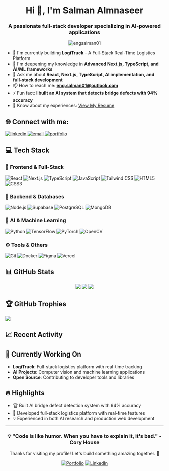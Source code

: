 <h1 align="center">Hi 👋, I'm Salman Almnaseer</h1>
<h3 align="center">A passionate full-stack developer specializing in AI-powered applications</h3>

<p align="center">
  <img src="https://komarev.com/ghpvc/?username=engsalman01&label=Profile%20views&color=0e75b6&style=flat" alt="engsalman01" />
</p>

- 🔭 I'm currently building **LogiTruck** - A Full-Stack Real-Time Logistics Platform
- 🌱 I'm deepening my knowledge in **Advanced Next.js, TypeScript, and AI/ML frameworks**
- 💬 Ask me about **React, Next.js, TypeScript, AI implementation, and full-stack development**
- 📫 How to reach me: **eng.salman01@outlook.com**
- ⚡ Fun fact: **I built an AI system that detects bridge defects with 94% accuracy**
- 📄 Know about my experiences: [View My Resume](your-resume-link)

## 🌐 Connect with me:
<p align="left">
  <a href="https://linkedin.com/in/salmanrafid/" target="_blank">
    <img src="https://img.shields.io/badge/LinkedIn-0077B5?style=for-the-badge&logo=linkedin&logoColor=white" alt="linkedin"/>
  </a>
  <a href="mailto:eng.salman01@outlook.com">
    <img src="https://img.shields.io/badge/Email-D14836?style=for-the-badge&logo=gmail&logoColor=white" alt="email"/>
  </a>
  <a href="https://portfolio-link.com" target="_blank">
    <img src="https://img.shields.io/badge/Portfolio-FF7139?style=for-the-badge&logo=firefox&logoColor=white" alt="portfolio"/>
  </a>
</p>

## 💻 Tech Stack

### 🚀 Frontend & Full-Stack
![React](https://img.shields.io/badge/React-20232A?style=for-the-badge&logo=react&logoColor=61DAFB)
![Next.js](https://img.shields.io/badge/Next.js-000000?style=for-the-badge&logo=next.js&logoColor=white)
![TypeScript](https://img.shields.io/badge/TypeScript-007ACC?style=for-the-badge&logo=typescript&logoColor=white)
![JavaScript](https://img.shields.io/badge/JavaScript-F7DF1E?style=for-the-badge&logo=javascript&logoColor=black)
![Tailwind CSS](https://img.shields.io/badge/Tailwind_CSS-38B2AC?style=for-the-badge&logo=tailwind-css&logoColor=white)
![HTML5](https://img.shields.io/badge/HTML5-E34F26?style=for-the-badge&logo=html5&logoColor=white)
![CSS3](https://img.shields.io/badge/CSS3-1572B6?style=for-the-badge&logo=css3&logoColor=white)

### 🔧 Backend & Databases
![Node.js](https://img.shields.io/badge/Node.js-339933?style=for-the-badge&logo=nodedotjs&logoColor=white)
![Supabase](https://img.shields.io/badge/Supabase-3ECF8E?style=for-the-badge&logo=supabase&logoColor=white)
![PostgreSQL](https://img.shields.io/badge/PostgreSQL-316192?style=for-the-badge&logo=postgresql&logoColor=white)
![MongoDB](https://img.shields.io/badge/MongoDB-4EA94B?style=for-the-badge&logo=mongodb&logoColor=white)

### 🤖 AI & Machine Learning
![Python](https://img.shields.io/badge/Python-3776AB?style=for-the-badge&logo=python&logoColor=white)
![TensorFlow](https://img.shields.io/badge/TensorFlow-FF6F00?style=for-the-badge&logo=tensorflow&logoColor=white)
![PyTorch](https://img.shields.io/badge/PyTorch-EE4C2C?style=for-the-badge&logo=pytorch&logoColor=white)
![OpenCV](https://img.shields.io/badge/OpenCV-5C3EE8?style=for-the-badge&logo=opencv&logoColor=white)

### ⚙️ Tools & Others
![Git](https://img.shields.io/badge/Git-F05032?style=for-the-badge&logo=git&logoColor=white)
![Docker](https://img.shields.io/badge/Docker-2496ED?style=for-the-badge&logo=docker&logoColor=white)
![Figma](https://img.shields.io/badge/Figma-F24E1E?style=for-the-badge&logo=figma&logoColor=white)
![Vercel](https://img.shields.io/badge/Vercel-000000?style=for-the-badge&logo=vercel&logoColor=white)

## 📊 GitHub Stats

<div align="center">
  
  ![](https://github-readme-stats.vercel.app/api?username=EngSalman01&show_icons=true&theme=radical&hide_border=true&include_all_commits=true&count_private=true)
  ![](https://github-readme-streak-stats.herokuapp.com/?user=EngSalman01&theme=radical&hide_border=true)
  ![](https://github-readme-stats.vercel.app/api/top-langs/?username=EngSalman01&theme=radical&hide_border=true&include_all_commits=true&count_private=true&layout=compact&langs_count=8)

</div>

## 🏆 GitHub Trophies
![](https://github-profile-trophy.vercel.app/?username=EngSalman01&theme=radical&no-frame=true&no-bg=false&margin-w=4)

## 📈 Recent Activity
<!--START_SECTION:activity-->
<!--END_SECTION:activity-->

## 🎯 Currently Working On
- **LogiTruck**: Full-stack logistics platform with real-time tracking
- **AI Projects**: Computer vision and machine learning applications
- **Open Source**: Contributing to developer tools and libraries

## 🔥 Highlights
- 🏆 Built AI bridge defect detection system with 94% accuracy
- 🚀 Developed full-stack logistics platform with real-time features
- 💡 Experienced in both AI research and production web development

---

<div align="center">
  
  ### 💡 "Code is like humor. When you have to explain it, it's bad." - Cory House
  
  <p>Thanks for visiting my profile! Let's build something amazing together. 🚀</p>
  
  [![Portfolio](https://img.shields.io/badge/View_My_Portfolio-000000?style=for-the-badge&logo=google-chrome&logoColor=white)](your-portfolio-link)
  [![LinkedIn](https://img.shields.io/badge/Connect_on_LinkedIn-0077B5?style=for-the-badge&logo=linkedin&logoColor=white)](https://linkedin.com/in/salmanrafid/)

</div>
